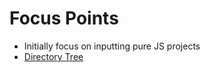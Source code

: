 # Focus Points

- Initially focus on inputting pure JS projects
- [Directory Tree ](https://www.npmjs.com/package/directory-tree)
